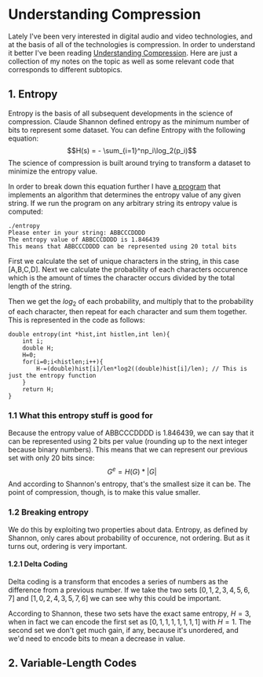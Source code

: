 # Understanding Compression

Lately I've been very interested in digital audio and video technologies, and at the basis of all of the technologies is compression. In order to understand it better I've been reading [Understanding Compression](https://www.amazon.com/Understanding-Compression-Data-Modern-Developers/dp/1491961538). Here are just a collection of my notes on the topic as well as some relevant code that corresponds to different subtopics.

## 1. Entropy 

Entropy is the basis of all subsequent developments in the science of compression. Claude Shannon defined entropy as the minimum number of bits to represent some dataset. You can define Entropy with the following equation:
$$H(s) = - \sum_{i=1}^np_i\log_2(p_i)$$
The science of compression is built around trying to transform a dataset to minimize the entropy value. 

In order to break down this equation further I have [a program](entropy/entropy.c) that implements an algorithm that determines the entropy value of any given string. If we run the program on any arbitrary string its entropy value is computed:
```
./entropy                 
Please enter in your string: ABBCCCDDDD
The entropy value of ABBCCCDDDD is 1.846439
This means that ABBCCCDDDD can be represented using 20 total bits
```
First we calculate the set of unique characters in the string, in this case \[A,B,C,D\]. Next we calculate the probability of each characters occurence which is the amount of times the character occurs divided by the total length of the string.

Then we get the $log_2$ of each probability, and multiply that to the probability of each character, then repeat for each character and sum them together. This is represented in the code as follows:

```
double entropy(int *hist,int histlen,int len){
	int i;
	double H;
	H=0;
	for(i=0;i<histlen;i++){
		H-=(double)hist[i]/len*log2((double)hist[i]/len); // This is just the entropy function
	}
	return H;
}
```

### 1.1 What this entropy stuff is good for

Because the entropy value of ABBCCCDDDD is 1.846439, we can say that it can be represented using 2 bits per value (rounding up to the next integer because binary numbers). This means that we can represent our previous set with only 20 bits since:
$$ G^e=H(G) * |G| $$
And according to Shannon's entropy, that's the smallest size it can be. The point of compression, though, is to make this value smaller.

### 1.2 Breaking entropy

We do this by exploiting two properties about data. Entropy, as defined by Shannon, only cares about probability of occurence, not ordering. But as it turns out, ordering is very important.

#### 1.2.1 Delta Coding

Delta coding is a transform that encodes a series of numbers as the difference from a previous number. If we take the two sets $[0,1,2,3,4,5,6,7]$ and $[1,0,2,4,3,5,7,6]$ we can see why this could be important.

According to Shannon, these two sets have the exact same entropy, $H=3$, when in fact we can encode the first set as $[0,1,1,1,1,1,1,1]$ with $H=1$. The second set we don't get much gain, if any, because it's unordered, and we'd need to encode bits to mean a decrease in value. 

## 2. Variable-Length Codes 